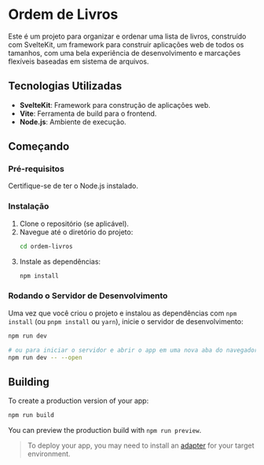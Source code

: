 # Ordem de Livros

Este é um projeto para organizar e ordenar uma lista de livros, construído com SvelteKit, um framework para construir aplicações web de todos os tamanhos, com uma bela experiência de desenvolvimento e marcações flexíveis baseadas em sistema de arquivos.

## Tecnologias Utilizadas

-   **SvelteKit**: Framework para construção de aplicações web.
-   **Vite**: Ferramenta de build para o frontend.
-   **Node.js**: Ambiente de execução.

## Começando

### Pré-requisitos

Certifique-se de ter o Node.js instalado.

### Instalação

1.  Clone o repositório (se aplicável).
2.  Navegue até o diretório do projeto:
    ```sh
    cd ordem-livros
    ```
3.  Instale as dependências:
    ```sh
    npm install
    ```

### Rodando o Servidor de Desenvolvimento

Uma vez que você criou o projeto e instalou as dependências com `npm install` (ou `pnpm install` ou `yarn`), inicie o servidor de desenvolvimento:

```sh
npm run dev

# ou para iniciar o servidor e abrir o app em uma nova aba do navegador
npm run dev -- --open
```

## Building

To create a production version of your app:

```sh
npm run build
```

You can preview the production build with `npm run preview`.

> To deploy your app, you may need to install an [adapter](https://svelte.dev/docs/kit/adapters) for your target environment.
